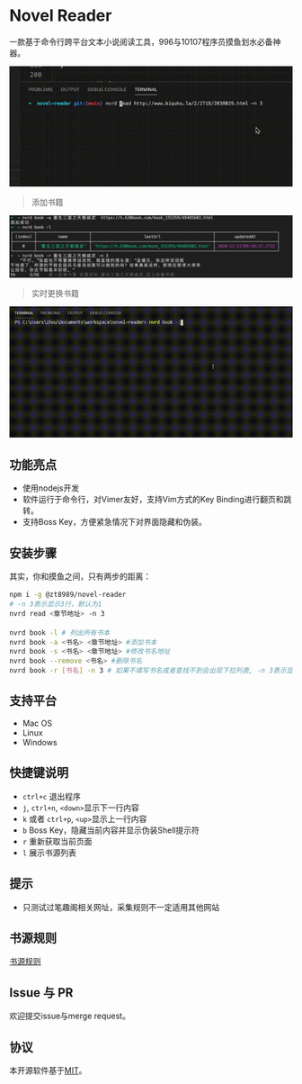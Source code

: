 # Novel Reader

一款基于命令行跨平台文本小说阅读工具，996与10107程序员摸鱼划水必备神器。

![demo1](./demo/01.gif)

> 添加书籍

![demo2](./demo/02.jpg)

> 实时更换书籍

![demo2](./demo/03.gif)

## 功能亮点

* 使用nodejs开发
* 软件运行于命令行，对Vimer友好，支持Vim方式的Key Binding进行翻页和跳转。
* 支持Boss Key，方便紧急情况下对界面隐藏和伪装。

## 安装步骤

其实，你和摸鱼之间，只有两步的距离：

```bash
npm i -g @zt8989/novel-reader
# -n 3表示显示3行，默认为1
nvrd read <章节地址> -n 3

nvrd book -l # 列出所有书本
nvrd book -a <书名> <章节地址> #添加书本
nvrd book -s <书名> <章节地址> #修改书名地址
nvrd book --remove <书名> #删除书名
nvrd book -r [书名] -n 3 # 如果不填写书名或者查找不到会出现下拉列表, -n 3表示显示3行，默认为1
```

## 支持平台
* Mac OS
* Linux
* Windows

## 快捷键说明

* `ctrl+c` 退出程序
* `j`, `ctrl+n`, `<down>`显示下一行内容
* `k` 或者 `ctrl+p`, `<up>`显示上一行内容
* `b` Boss Key，隐藏当前内容并显示伪装Shell提示符
* `r` 重新获取当前页面
* `l` 展示书源列表
## 提示

* 只测试过笔趣阁相关网址，采集规则不一定适用其他网站

## 书源规则

[书源规则](./SOURCE.md)

## Issue 与 PR

欢迎提交issue与merge request。

## 协议

本开源软件基于[MIT](#)。